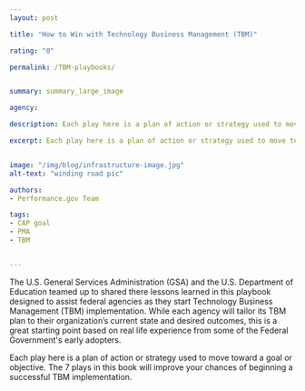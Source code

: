 ```yaml
---
layout: post

title: "How to Win with Technology Business Management (TBM)"

rating: "0"

permalink: /TBM-playbooks/


summary: summary_large_image

agency:

description: Each play here is a plan of action or strategy used to move toward a goal or objective. The 7 plays in this book will improve your chances of beginning a successful TBM implementation.

excerpt: Each play here is a plan of action or strategy used to move toward a goal or objective. The 7 plays in this book will improve your chances of beginning a successful TBM implementation.


image: "/img/blog/infrastructure-image.jpg"
alt-text: "winding road pic"

authors:
- Performance.gov Team

tags:
- CAP goal
- PMA
- TBM


---
```

The U.S. General Services Administration (GSA) and the U.S. Department of Education teamed up to shared there lessons learned in this playbook designed to assist federal agencies as they start Technology Business Management (TBM) implementation. While each agency will tailor its TBM plan to their organization’s current state and desired outcomes, this is a great starting point based on real life experience from some of the Federal Government's early adopters.

Each play here is a plan of action or strategy used to move toward a goal or objective. The 7 plays in this book will improve your chances of beginning a successful TBM implementation.
